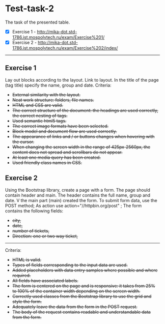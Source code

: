 # Test-task-2
The task of the presented table.

- [X] Exercise 1 - http://mika-dot.std-1786.ist.mospolytech.ru/exam/Exercise%201/
- [X] Exercise 2 - http://mika-dot.std-1786.ist.mospolytech.ru/exam/Exercise%202/index/
---
## Exercise 1

Lay out blocks according to the layout. Link to layout. In the title of the page (tag title) specify the name, group and date.
Criteria:
+ ~~External similarity with the layout.~~
+ ~~Neat work structure: folders, file names.~~
+ ~~HTML and CSS are valid.~~
+ ~~The correct structure of the document: the headings are used correctly, the correct nesting of tags.~~
+ ~~Used semantic html5 tags.~~
+ ~~The correct image formats have been selected.~~
+ ~~Block model and document flow are used correctly.~~
+ ~~The appearance of links and / or buttons changes when hovering with the cursor.~~
+ ~~When changing the screen width in the range of 425px-2560px, the content does not spread and scrollbars do not appear.~~
+ ~~At least one media query has been created.~~
+ ~~Used friendly class names in CSS.~~

## Exercise 2

Using the Bootstrap library, create a page with a form. The page should contain header and main. The header contains the full name, group and date. V
the main part (main) created the form.
To submit form data, use the POST method;
As action use action="//httpbin.org/post" ;
The form contains the following fields:
+ ~~city,~~
+ ~~date,~~
+ ~~number of tickets,~~
+ ~~Direction: one or two way ticket,~~

---
Criteria:

+ ~~HTML is valid.~~
+ ~~Types of fields corresponding to the input data are used.~~
+ ~~Added placeholders with data entry samples where possible and where required.~~
+ ~~All fields have associated labels.~~
+ ~~The form is centered on the page and is responsive: it takes from 25% to 100% of the container width depending on the screen width.~~
+ ~~Correctly used classes from the Bootstrap library to use the grid and style the form.~~
+ ~~Adequately leave the data from the form in the POST request.~~
+ T~~he body of the request contains readable and understandable data from the form.~~
